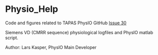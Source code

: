 # Physio_Help

Code and figures related to TAPAS PhysIO GitHub [Issue 30](https://github.com/translationalneuromodeling/tapas/issues/30)

Siemens VD (CMRR sequence) physiological logfiles and PhysIO matlab script.

Author: Lars Kasper, PhysIO Main Developer
